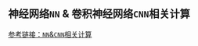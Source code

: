 ## 神经网络`NN` & 卷积神经网络`CNN`相关计算

[参考链接：`NN`&`CNN`相关计算](https://github.com/DicardoX/SJTU-CS410-Artifical-Intelligence/blob/main/Basic/2_卷积神经网络CNN.md)

